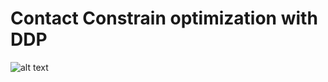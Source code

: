 # Contact Constrain optimization with DDP


![alt text](http://https://github.com/ctroncozo/contact_model_ddp/blob/main/files/time_step_algo.png)


